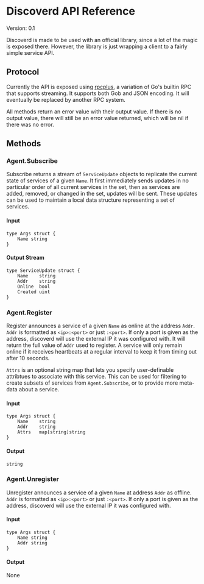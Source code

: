 # Discoverd API Reference

Version: 0.1

Discoverd is made to be used with an official library, since a lot of the magic is exposed there. However, the library is just wrapping a client to a fairly simple service API.

## Protocol

Currently the API is exposed using [rpcplus](/pkg/rpcplus), a variation of Go's builtin RPC that supports streaming. It supports both Gob and JSON encoding. It will eventually be replaced by another RPC system.

All methods return an error value with their output value. If there is no output value, there will still be an error value returned, which will be nil if there was no error.

## Methods

### Agent.Subscribe

Subscribe returns a stream of `ServiceUpdate` objects to replicate the current state of services of a given `Name`. It first immediately sends updates in no particular order of all current services in the set, then as services are added, removed, or changed in the set, updates will be sent. These updates can be used to maintain a local data structure representing a set of services.

#### Input

	type Args struct {
	    Name string
	}

#### Output Stream

	type ServiceUpdate struct {
		Name    string
		Addr    string
		Online  bool
		Created uint
	}

### Agent.Register

Register announces a service of a given `Name` as online at the address `Addr`. `Addr` is formatted as `<ip>:<port>` or just `:<port>`. If only a port is given as the address, discoverd will use the external IP it was configured with. It will return the full value of `Addr` used to register. A service will only remain online if it receives heartbeats at a regular interval to keep it from timing out after 10 seconds.

`Attrs` is an optional string map that lets you specify user-definable attribtues to associate with this service. This can be used for filtering to create subsets of services from `Agent.Subscribe`, or to provide more meta-data about a service.

#### Input

	type Args struct {
		Name 	string
		Addr 	string
		Attrs 	map[string]string
	}

#### Output

	string

### Agent.Unregister

Unregister announces a service of a given `Name` at address `Addr` as offline. `Addr` is formatted as `<ip>:<port>` or just `:<port>`. If only a port is given as the address, discoverd will use the external IP it was configured with.

#### Input

	type Args struct {
		Name string
		Addr string
	}

#### Output

None
